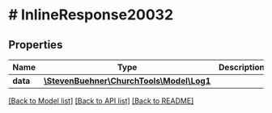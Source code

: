 # # InlineResponse20032

## Properties

Name | Type | Description | Notes
------------ | ------------- | ------------- | -------------
**data** | [**\StevenBuehner\ChurchTools\Model\Log1**](Log1.md) |  | [optional]

[[Back to Model list]](../../README.md#models) [[Back to API list]](../../README.md#endpoints) [[Back to README]](../../README.md)
